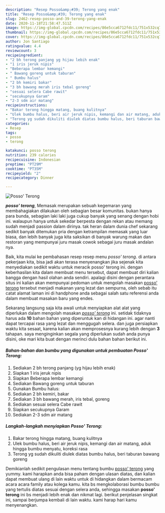 ```yaml
---
description: "Resep Posso&amp;#39; Terong yang enak"
title: "Resep Posso&amp;#39; Terong yang enak"
slug: 2462-resep-posso-and-39-terong-yang-enak
date: 2020-11-18T21:58:47.511Z
image: https://img-global.cpcdn.com/recipes/86e5cca6712fdc11/751x532cq70/posso-terong-foto-resep-utama.jpg
thumbnail: https://img-global.cpcdn.com/recipes/86e5cca6712fdc11/751x532cq70/posso-terong-foto-resep-utama.jpg
cover: https://img-global.cpcdn.com/recipes/86e5cca6712fdc11/751x532cq70/posso-terong-foto-resep-utama.jpg
author: Jon Santiago
ratingvalue: 4.4
reviewcount: 3
recipeingredient:
- "2 bh terong panjang yg hijau lebih enak"
- "1 iris jeruk nipis"
- "Beberapa lembar kemangi"
- " Bawang goreng untuk taburan"
- " Bumbu halus"
- "2 bh kemiri bakar"
- "3 bh bawang merah iris tebal goreng"
- "sesuai selera Cabe rawit"
- "secukupnya Garam"
- "2-3 sdm air matang"
recipeinstructions:
- "Bakar terong hingga matang, buang kulitnya"
- "Ulek bumbu halus, beri air jeruk nipis, kemangi dan air matang, aduk hingga bumbu menyatu, koreksi rasa"
- "Terong yg sudah dikuliti diulek diatas bumbu halus, beri taburan bawang goreng"
categories:
- Resep
tags:
- posso
- terong

katakunci: posso terong 
nutrition: 239 calories
recipecuisine: Indonesian
preptime: "PT29M"
cooktime: "PT35M"
recipeyield: "2"
recipecategory: Dinner

---
```



![Posso&#39; Terong](https://img-global.cpcdn.com/recipes/86e5cca6712fdc11/751x532cq70/posso-terong-foto-resep-utama.jpg)

<b><i>posso&#39; terong</i></b>, Memasak merupakan sebuah kegemaran yang membahagiakan dilakukan oleh sebagian besar komunitas. bukan hanya para bunda, sebagian laki laki juga cukup banyak yang senang dengan hobi ini. walaupun hanya untuk sekedar berpesta dengan rekan atau memang sudah menjadi passion dalam dirinya. tak heran dalam dunia chef sekarang sedikit banyak ditemukan pria dengan ketrampilan memasak yang luar biasa, dan lebih banyak juga kita saksikan di banyak warung makan dan restoran yang mempunyai juru masak cowok sebagai juru masak andalan nya.

Baik, kita mulai ke pembahasan resep resep menu <i>posso&#39; terong</i>. di antara pekerjaan kita, bisa jadi akan terasa menyenangkan jika sejenak kita menyediakan sedikit waktu untuk meracik posso&#39; terong ini. dengan keberhasilan kita dalam membuat menu tersebut, dapat membuat diri kalian bangga dengan hasil olahan anda sendiri. apalagi disini dengan perantara situs ini kalian akan mempunyai pedoman untuk mengolah masakan <u>posso&#39; terong</u> tersebut menjadi makanan yang lezat dan sempurna, oleh sebab itu catat alamat laman ini di handphone anda sebagai salah satu referensi anda dalam membuat masakan baru yang endes.




Sekarang langsung saja kita awali untuk menyiapkan alat alat yang diperlukan dalam mengolah masakan <u><i>posso&#39; terong</i></u> ini. setidak tidaknya harus ada <b>10</b> bahan bahan yang diperuntuk kan di hidangan ini. agar nanti dapat tercapai rasa yang lezat dan menggugah selera. dan juga persiapkan waktu kita sesaat, karena kalian akan memprosesnya kurang lebih dengan <b>3</b> tahapan. saya menginginkan segala yang diperlukan sudah anda punya disini, oke mari kita buat dengan merinci dulu bahan bahan berikut ini.

<!--inarticleads1-->

##### Bahan-bahan dan bumbu yang digunakan untuk pembuatan Posso&#39; Terong:

1. Sediakan 2 bh terong panjang (yg hijau lebih enak)
1. Siapkan 1 iris jeruk nipis
1. Siapkan Beberapa lembar kemangi
1. Sediakan  Bawang goreng untuk taburan
1. Gunakan  Bumbu halus:
1. Sediakan 2 bh kemiri, bakar
1. Sediakan 3 bh bawang merah, iris tebal, goreng
1. Sediakan sesuai selera Cabe rawit
1. Siapkan secukupnya Garam
1. Sediakan 2-3 sdm air matang




<!--inarticleads2-->

##### Langkah-langkah menyiapkan Posso&#39; Terong:

1. Bakar terong hingga matang, buang kulitnya
1. Ulek bumbu halus, beri air jeruk nipis, kemangi dan air matang, aduk hingga bumbu menyatu, koreksi rasa
1. Terong yg sudah dikuliti diulek diatas bumbu halus, beri taburan bawang goreng




Demikianlah sedikit pengulasan menu tentang bumbu <u>posso&#39; terong</u> yang yummy. kami harapkan anda bisa paham dengan ulasan diatas, dan kalian dapat membuat ulang di lain waktu untuk di hidangkan dalam bermacam acara acara family atau kolega kamu. kita bs mengkolaborasi bumbu bumbu yang tertulis diatas sesuai dengan selera anda, sehingga masakan <b>posso&#39; terong</b> ini bs menjadi lebih enak dan nikmat lagi. berikut penjelasan singkat ini, sampai berjumpa kembali di lain waktu. kami harap hari kamu menyenangkan.
